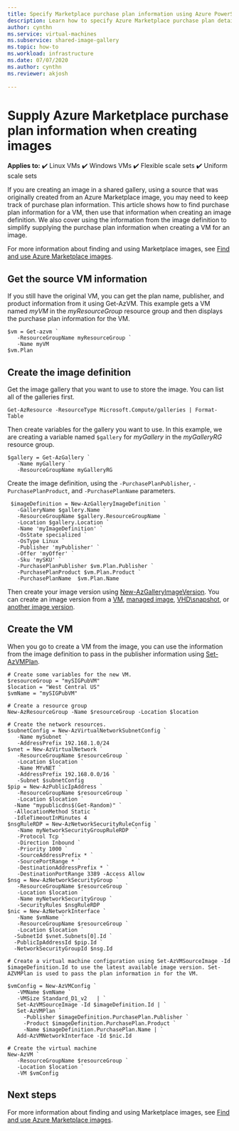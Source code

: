 ```yaml
---
title: Specify Marketplace purchase plan information using Azure PowerShell 
description: Learn how to specify Azure Marketplace purchase plan details when creating images in a Shared Image Gallery.
author: cynthn
ms.service: virtual-machines
ms.subservice: shared-image-gallery
ms.topic: how-to
ms.workload: infrastructure
ms.date: 07/07/2020
ms.author: cynthn
ms.reviewer: akjosh
 
---
```


# Supply Azure Marketplace purchase plan information when creating images

**Applies to:** :heavy_check_mark: Linux VMs :heavy_check_mark: Windows VMs :heavy_check_mark: Flexible scale sets :heavy_check_mark: Uniform scale sets

If you are creating an image in a shared gallery, using a source that was originally created from an Azure Marketplace image, you may need to keep track of purchase plan information. This article shows how to find purchase plan information for a VM, then use that information when creating an image definition. We also cover using the information from the image definition to simplify supplying the purchase plan information when creating a VM for an image.

For more information about finding and using Marketplace images, see [Find and use Azure Marketplace images](./windows/cli-ps-findimage.md).


## Get the source VM information
If you still have the original VM, you can get the plan name, publisher, and product information from it using Get-AzVM. This example gets a VM named *myVM* in the *myResourceGroup* resource group and then displays the purchase plan information for the VM.

```azurepowershell-interactive
$vm = Get-azvm `
   -ResourceGroupName myResourceGroup `
   -Name myVM
$vm.Plan
```

## Create the image definition

Get the image gallery that you want to use to store the image. You can list all of the galleries first.

```azurepowershell-interactive
Get-AzResource -ResourceType Microsoft.Compute/galleries | Format-Table
```

Then create variables for the gallery you want to use. In this example, we are creating a variable named `$gallery` for *myGallery* in the *myGalleryRG* resource group.

```azurepowershell-interactive
$gallery = Get-AzGallery `
   -Name myGallery `
   -ResourceGroupName myGalleryRG
```

Create the image definition, using the  `-PurchasePlanPublisher`, `-PurchasePlanProduct`, and
 `-PurchasePlanName` parameters.

```azurepowershell-interactive
 $imageDefinition = New-AzGalleryImageDefinition `
   -GalleryName $gallery.Name `
   -ResourceGroupName $gallery.ResourceGroupName `
   -Location $gallery.Location `
   -Name 'myImageDefinition' `
   -OsState specialized `
   -OsType Linux `
   -Publisher 'myPublisher' `
   -Offer 'myOffer' `
   -Sku 'mySKU' `
   -PurchasePlanPublisher $vm.Plan.Publisher `
   -PurchasePlanProduct $vm.Plan.Product `
   -PurchasePlanName  $vm.Plan.Name
```

Then create your image version using [New-AzGalleryImageVersion](/powershell/module/az.compute/new-azgalleryimageversion). You can create an image version from a [VM](image-version-vm-powershell.md#create-an-image-version), [managed image](image-version-managed-image-powershell.md#create-an-image-version), [VHD\snapshot](image-version-snapshot-powershell.md#create-an-image-version), or [another image version](image-version-another-gallery-powershell.md#create-the-image-version). 


## Create the VM

When you go to create a VM from the image, you can use the information from the image definition to pass in the publisher information using [Set-AzVMPlan](/powershell/module/az.compute/set-azvmplan).


```azurepowershell-interactive
# Create some variables for the new VM.
$resourceGroup = "mySIGPubVM"
$location = "West Central US"
$vmName = "mySIGPubVM"

# Create a resource group
New-AzResourceGroup -Name $resourceGroup -Location $location

# Create the network resources.
$subnetConfig = New-AzVirtualNetworkSubnetConfig `
   -Name mySubnet `
   -AddressPrefix 192.168.1.0/24
$vnet = New-AzVirtualNetwork `
   -ResourceGroupName $resourceGroup `
   -Location $location `
   -Name MYvNET `
   -AddressPrefix 192.168.0.0/16 `
   -Subnet $subnetConfig
$pip = New-AzPublicIpAddress `
   -ResourceGroupName $resourceGroup `
   -Location $location `
  -Name "mypublicdns$(Get-Random)" `
  -AllocationMethod Static `
  -IdleTimeoutInMinutes 4
$nsgRuleRDP = New-AzNetworkSecurityRuleConfig `
   -Name myNetworkSecurityGroupRuleRDP  `
   -Protocol Tcp `
   -Direction Inbound `
   -Priority 1000 `
   -SourceAddressPrefix * `
   -SourcePortRange * `
   -DestinationAddressPrefix * `
   -DestinationPortRange 3389 -Access Allow
$nsg = New-AzNetworkSecurityGroup `
   -ResourceGroupName $resourceGroup `
   -Location $location `
   -Name myNetworkSecurityGroup `
   -SecurityRules $nsgRuleRDP
$nic = New-AzNetworkInterface `
   -Name $vmName `
   -ResourceGroupName $resourceGroup `
   -Location $location `
  -SubnetId $vnet.Subnets[0].Id `
  -PublicIpAddressId $pip.Id `
  -NetworkSecurityGroupId $nsg.Id

# Create a virtual machine configuration using Set-AzVMSourceImage -Id $imageDefinition.Id to use the latest available image version. Set-AZVMPlan is used to pass the plan information in for the VM.

$vmConfig = New-AzVMConfig `
   -VMName $vmName `
   -VMSize Standard_D1_v2   | `
   Set-AzVMSourceImage -Id $imageDefinition.Id | `
   Set-AzVMPlan `
     -Publisher $imageDefinition.PurchasePlan.Publisher `
     -Product $imageDefinition.PurchasePlan.Product `
     -Name $imageDefinition.PurchasePlan.Name | `
   Add-AzVMNetworkInterface -Id $nic.Id

# Create the virtual machine
New-AzVM `
   -ResourceGroupName $resourceGroup `
   -Location $location `
   -VM $vmConfig
```

## Next steps

For more information about finding and using Marketplace images, see [Find and use Azure Marketplace images](./windows/cli-ps-findimage.md).
